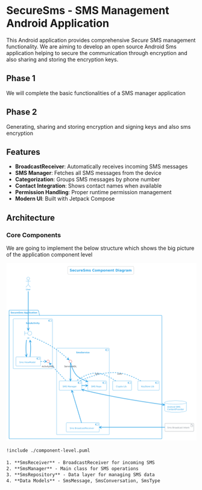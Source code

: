 # SecureSms - SMS Management Android Application

This Android application provides comprehensive *Secure* SMS management functionality.
We are aiming to develop an open source Android Sms application helping to secure the communication through encryption and also sharing and storing the encryption keys.


## Phase 1
We will complete the basic functionalities of a SMS manager application

## Phase 2
Generating, sharing and storing encryption and signing keys and also sms encryption


## Features

- **BroadcastReceiver**: Automatically receives incoming SMS messages
- **SMS Manager**: Fetches all SMS messages from the device
- **Categorization**: Groups SMS messages by phone number
- **Contact Integration**: Shows contact names when available
- **Permission Handling**: Proper runtime permission management
- **Modern UI**: Built with Jetpack Compose

## Architecture

### Core Components

We are going to implement the below structure which shows the big picture of the application component level

![SecureSMS application component level diagram](./component-level.png)

```plantuml
!include ./component-level.puml

1. **SmsReceiver** - BroadcastReceiver for incoming SMS
2. **SmsManager** - Main class for SMS operations
3. **SmsRepository** - Data layer for managing SMS data
4. **Data Models** - SmsMessage, SmsConversation, SmsType

